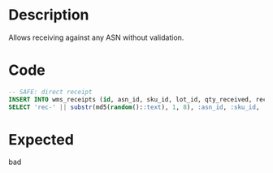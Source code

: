 # Description
Allows receiving against any ASN without validation.

# Code
```sql
-- SAFE: direct receipt
INSERT INTO wms_receipts (id, asn_id, sku_id, lot_id, qty_received, receiver_id)
SELECT 'rec-' || substr(md5(random()::text), 1, 8), :asn_id, :sku_id, :lot_id, :qty_received, :user_id;
```

# Expected
bad
